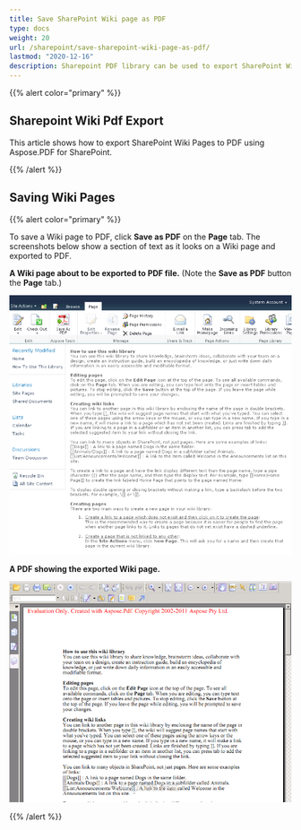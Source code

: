```yaml
---
title: Save SharePoint Wiki page as PDF
type: docs
weight: 20
url: /sharepoint/save-sharepoint-wiki-page-as-pdf/
lastmod: "2020-12-16"
description: Sharepoint PDF library can be used to export SharePoint Wiki pages to PDF.
---
```


{{% alert color="primary" %}}

## Sharepoint Wiki Pdf Export

This article shows how to export SharePoint Wiki Pages to PDF using Aspose.PDF for SharePoint.

{{% /alert %}}
## **Saving Wiki Pages**

{{% alert color="primary" %}}

To save a Wiki page to PDF, click **Save as PDF** on the **Page** tab. The screenshots below show a section of text as it looks on a Wiki page and exported to PDF.

**A Wiki page about to be exported to PDF file.** (Note the **Save as PDF** button the **Page** tab.)

![todo:image_alt_text](save-sharepoint-wiki-page-as-pdf_1.png)




**A PDF showing the exported Wiki page.**

![todo:image_alt_text](save-sharepoint-wiki-page-as-pdf_2.png)

{{% /alert %}}

